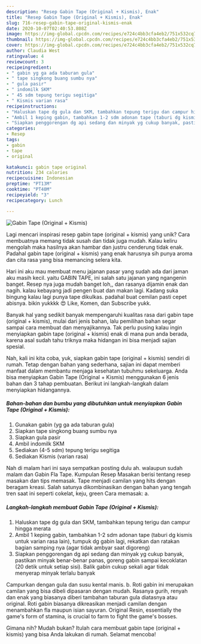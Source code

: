 ```yaml
---
description: "Resep Gabin Tape (Original + Kismis), Enak"
title: "Resep Gabin Tape (Original + Kismis), Enak"
slug: 716-resep-gabin-tape-original-kismis-enak
date: 2020-10-07T02:40:53.808Z
image: https://img-global.cpcdn.com/recipes/e724c4bb3cfa4eb2/751x532cq70/gabin-tape-original-kismis-foto-resep-utama.jpg
thumbnail: https://img-global.cpcdn.com/recipes/e724c4bb3cfa4eb2/751x532cq70/gabin-tape-original-kismis-foto-resep-utama.jpg
cover: https://img-global.cpcdn.com/recipes/e724c4bb3cfa4eb2/751x532cq70/gabin-tape-original-kismis-foto-resep-utama.jpg
author: Claudia West
ratingvalue: 4
reviewcount: 3
recipeingredient:
- " gabin yg ga ada taburan gula"
- " tape singkong buang sumbu nya"
- " gula pasir"
- " indomilk SKM"
- " 45 sdm tepung terigu segitiga"
- " Kismis varian rasa"
recipeinstructions:
- "Haluskan tape dg gula dan SKM, tambahkan tepung terigu dan campur hingga merata"
- "Ambil 1 keping gabin, tambahkan 1-2 sdm adonan tape (taburi dg kismis untuk varian rasa lain), tumpuk dg gabin lagi, rekatkan dan ratakan bagian samping nya (agar tidak ambyar saat digoreng)"
- "Siapkan penggorengan dg api sedang dan minyak yg cukup banyak, pastikan minyak benar-benar panas, goreng gabin sampai kecoklatan (20 detik untuk setiap sisi). Balik gabin cukup sekali agar tidak menyerap minyak terlalu banyak"
categories:
- Resep
tags:
- gabin
- tape
- original

katakunci: gabin tape original 
nutrition: 234 calories
recipecuisine: Indonesian
preptime: "PT13M"
cooktime: "PT40M"
recipeyield: "3"
recipecategory: Lunch

---
```



![Gabin Tape (Original + Kismis)](https://img-global.cpcdn.com/recipes/e724c4bb3cfa4eb2/751x532cq70/gabin-tape-original-kismis-foto-resep-utama.jpg)

Lagi mencari inspirasi resep gabin tape (original + kismis) yang unik? Cara membuatnya memang tidak susah dan tidak juga mudah. Kalau keliru mengolah maka hasilnya akan hambar dan justru cenderung tidak enak. Padahal gabin tape (original + kismis) yang enak harusnya sih punya aroma dan cita rasa yang bisa memancing selera kita.

Hari ini aku mau membuat menu jajanan pasar yang sudah ada dari jaman aku masih kecil. yaitu GABIN TAPE, ini salah satu jajanan yang ngangenin banget. Resep nya juga mudah banget loh,, dan rasanya dijamin enak dan nagih. kalau kebayang jadi pengen buat dan makan lagi. Kadang suka bingung kalau lagi punya tape dikulkas. padahal buat cemilan pasti cepet abisnya. bikin yukkkk 😍 Like, Komen, dan Subscribe yukk.

Banyak hal yang sedikit banyak mempengaruhi kualitas rasa dari gabin tape (original + kismis), mulai dari jenis bahan, lalu pemilihan bahan segar sampai cara membuat dan menyajikannya. Tak perlu pusing kalau ingin menyiapkan gabin tape (original + kismis) enak di mana pun anda berada, karena asal sudah tahu triknya maka hidangan ini bisa menjadi sajian spesial.


Nah, kali ini kita coba, yuk, siapkan gabin tape (original + kismis) sendiri di rumah. Tetap dengan bahan yang sederhana, sajian ini dapat memberi manfaat dalam membantu menjaga kesehatan tubuhmu sekeluarga. Anda bisa menyiapkan Gabin Tape (Original + Kismis) menggunakan 6 jenis bahan dan 3 tahap pembuatan. Berikut ini langkah-langkah dalam menyiapkan hidangannya.

<!--inarticleads1-->

##### Bahan-bahan dan bumbu yang dibutuhkan untuk menyiapkan Gabin Tape (Original + Kismis):

1. Gunakan  gabin (yg ga ada taburan gula)
1. Siapkan  tape singkong buang sumbu nya
1. Siapkan  gula pasir
1. Ambil  indomilk SKM
1. Sediakan  (4-5 sdm) tepung terigu segitiga
1. Sediakan  Kismis (varian rasa)


Nah di malam hari ini saya sempatkan posting dulu ah. walaupun sudah malam dan Gabin Fla Tape. Kumpulan Resep Masakan berisi tentang resep masakan dan tips memasak. Tape menjadi camilan yang hits dengan beragam kreasi. Salah satunya dikombinasikan dengan bahan yang tengah tren saat ini seperti cokelat, keju, green Cara memasak: a. 

<!--inarticleads2-->

##### Langkah-langkah membuat Gabin Tape (Original + Kismis):

1. Haluskan tape dg gula dan SKM, tambahkan tepung terigu dan campur hingga merata
1. Ambil 1 keping gabin, tambahkan 1-2 sdm adonan tape (taburi dg kismis untuk varian rasa lain), tumpuk dg gabin lagi, rekatkan dan ratakan bagian samping nya (agar tidak ambyar saat digoreng)
1. Siapkan penggorengan dg api sedang dan minyak yg cukup banyak, pastikan minyak benar-benar panas, goreng gabin sampai kecoklatan (20 detik untuk setiap sisi). Balik gabin cukup sekali agar tidak menyerap minyak terlalu banyak


Campurkan dengan gula dan susu kental manis. b. Roti gabin ini merupakan camilan yang bisa dibeli dipasaran dengan mudah. Rasanya gurih, renyah dan enak yang biasanya diberi tambahan taburan gula diatasnya atau original. Roti gabin biasanya dikreasikan menjadi camilan dengan menambahkan fla maupun isian sayuran. Original Resin, essentially the game&#39;s form of stamina, is crucial to farm to fight the game&#39;s bosses. 

Gimana nih? Mudah bukan? Itulah cara membuat gabin tape (original + kismis) yang bisa Anda lakukan di rumah. Selamat mencoba!
